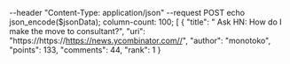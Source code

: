 --header "Content-Type: application/json"
--request POST
echo json_encode($jsonData); 
column-count: 100;
[
    {
        "title": "	Ask HN: How do I make the move to consultant?",
        "uri": "https://https://https://news.ycombinator.com//",
        "author": "monotoko",
        "points": 133,
        "comments": 44,
        "rank": 1
    }
